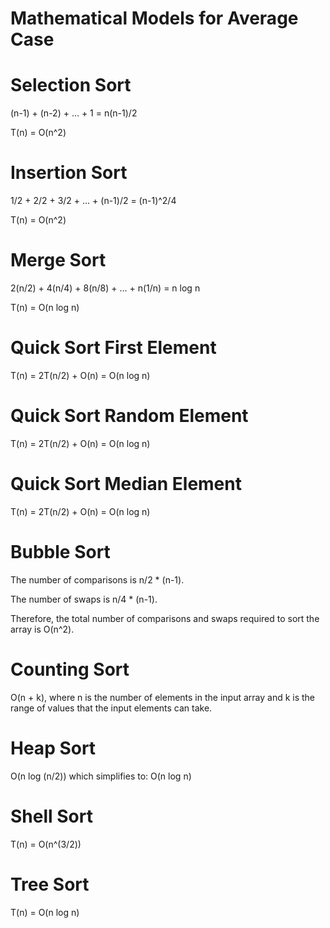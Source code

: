 # Mathematical Models for Average Case

# Selection Sort 

(n-1) + (n-2) + ... + 1 = n(n-1)/2

T(n) = O(n^2)

# Insertion Sort 

1/2 + 2/2 + 3/2 + ... + (n-1)/2 = (n-1)^2/4

T(n) = O(n^2)

# Merge Sort 

2(n/2) + 4(n/4) + 8(n/8) + ... + n(1/n) = n log n

T(n) = O(n log n)

# Quick Sort First Element 

T(n) = 2T(n/2) + O(n) = O(n log n)

# Quick Sort Random Element 

T(n) = 2T(n/2) + O(n) = O(n log n)

# Quick Sort Median Element 

T(n) = 2T(n/2) + O(n) = O(n log n)

# Bubble Sort 

The number of comparisons is n/2 * (n-1).

The number of swaps is n/4 * (n-1).

Therefore, the total number of comparisons and swaps required to sort the array is O(n^2).

# Counting Sort 

O(n + k), where n is the number of elements in the input array and k is the range of values that the input elements can take.

# Heap Sort 

O(n log (n/2)) which simplifies to: O(n log n)

# Shell Sort 

T(n) = O(n^(3/2))

# Tree Sort 

T(n) = O(n log n)
